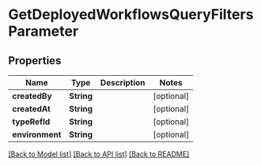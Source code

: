 # GetDeployedWorkflowsQueryFiltersParameter

## Properties
Name | Type | Description | Notes
------------ | ------------- | ------------- | -------------
**createdBy** | **String** |  | [optional] 
**createdAt** | **String** |  | [optional] 
**typeRefId** | **String** |  | [optional] 
**environment** | **String** |  | [optional] 

[[Back to Model list]](../README.md#documentation-for-models) [[Back to API list]](../README.md#documentation-for-api-endpoints) [[Back to README]](../README.md)



